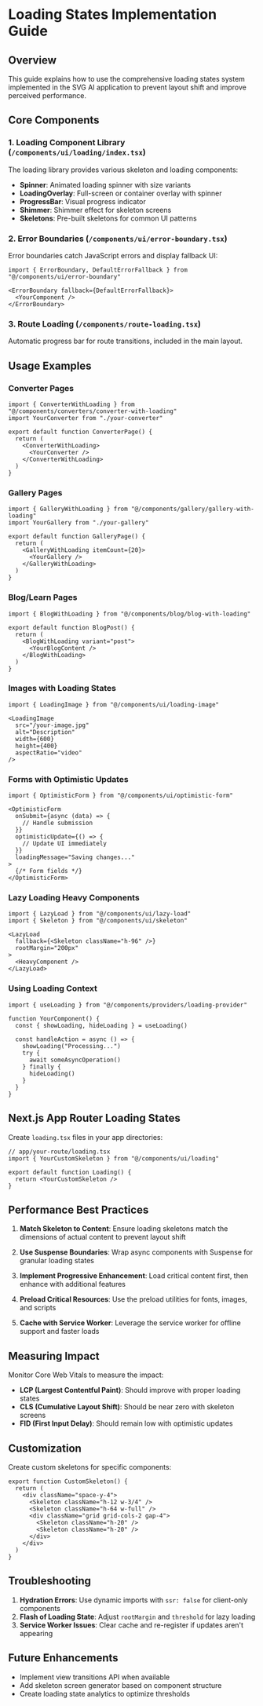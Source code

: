 # Loading States Implementation Guide

## Overview

This guide explains how to use the comprehensive loading states system implemented in the SVG AI application to prevent layout shift and improve perceived performance.

## Core Components

### 1. Loading Component Library (`/components/ui/loading/index.tsx`)

The loading library provides various skeleton and loading components:

- **Spinner**: Animated loading spinner with size variants
- **LoadingOverlay**: Full-screen or container overlay with spinner
- **ProgressBar**: Visual progress indicator
- **Shimmer**: Shimmer effect for skeleton screens
- **Skeletons**: Pre-built skeletons for common UI patterns

### 2. Error Boundaries (`/components/ui/error-boundary.tsx`)

Error boundaries catch JavaScript errors and display fallback UI:

```tsx
import { ErrorBoundary, DefaultErrorFallback } from "@/components/ui/error-boundary"

<ErrorBoundary fallback={DefaultErrorFallback}>
  <YourComponent />
</ErrorBoundary>
```

### 3. Route Loading (`/components/route-loading.tsx`)

Automatic progress bar for route transitions, included in the main layout.

## Usage Examples

### Converter Pages

```tsx
import { ConverterWithLoading } from "@/components/converters/converter-with-loading"
import YourConverter from "./your-converter"

export default function ConverterPage() {
  return (
    <ConverterWithLoading>
      <YourConverter />
    </ConverterWithLoading>
  )
}
```

### Gallery Pages

```tsx
import { GalleryWithLoading } from "@/components/gallery/gallery-with-loading"
import YourGallery from "./your-gallery"

export default function GalleryPage() {
  return (
    <GalleryWithLoading itemCount={20}>
      <YourGallery />
    </GalleryWithLoading>
  )
}
```

### Blog/Learn Pages

```tsx
import { BlogWithLoading } from "@/components/blog/blog-with-loading"

export default function BlogPost() {
  return (
    <BlogWithLoading variant="post">
      <YourBlogContent />
    </BlogWithLoading>
  )
}
```

### Images with Loading States

```tsx
import { LoadingImage } from "@/components/ui/loading-image"

<LoadingImage
  src="/your-image.jpg"
  alt="Description"
  width={600}
  height={400}
  aspectRatio="video"
/>
```

### Forms with Optimistic Updates

```tsx
import { OptimisticForm } from "@/components/ui/optimistic-form"

<OptimisticForm
  onSubmit={async (data) => {
    // Handle submission
  }}
  optimisticUpdate={() => {
    // Update UI immediately
  }}
  loadingMessage="Saving changes..."
>
  {/* Form fields */}
</OptimisticForm>
```

### Lazy Loading Heavy Components

```tsx
import { LazyLoad } from "@/components/ui/lazy-load"
import { Skeleton } from "@/components/ui/skeleton"

<LazyLoad
  fallback={<Skeleton className="h-96" />}
  rootMargin="200px"
>
  <HeavyComponent />
</LazyLoad>
```

### Using Loading Context

```tsx
import { useLoading } from "@/components/providers/loading-provider"

function YourComponent() {
  const { showLoading, hideLoading } = useLoading()
  
  const handleAction = async () => {
    showLoading("Processing...")
    try {
      await someAsyncOperation()
    } finally {
      hideLoading()
    }
  }
}
```

## Next.js App Router Loading States

Create `loading.tsx` files in your app directories:

```tsx
// app/your-route/loading.tsx
import { YourCustomSkeleton } from "@/components/ui/loading"

export default function Loading() {
  return <YourCustomSkeleton />
}
```

## Performance Best Practices

1. **Match Skeleton to Content**: Ensure loading skeletons match the dimensions of actual content to prevent layout shift

2. **Use Suspense Boundaries**: Wrap async components with Suspense for granular loading states

3. **Implement Progressive Enhancement**: Load critical content first, then enhance with additional features

4. **Preload Critical Resources**: Use the preload utilities for fonts, images, and scripts

5. **Cache with Service Worker**: Leverage the service worker for offline support and faster loads

## Measuring Impact

Monitor Core Web Vitals to measure the impact:

- **LCP (Largest Contentful Paint)**: Should improve with proper loading states
- **CLS (Cumulative Layout Shift)**: Should be near zero with skeleton screens
- **FID (First Input Delay)**: Should remain low with optimistic updates

## Customization

Create custom skeletons for specific components:

```tsx
export function CustomSkeleton() {
  return (
    <div className="space-y-4">
      <Skeleton className="h-12 w-3/4" />
      <Skeleton className="h-64 w-full" />
      <div className="grid grid-cols-2 gap-4">
        <Skeleton className="h-20" />
        <Skeleton className="h-20" />
      </div>
    </div>
  )
}
```

## Troubleshooting

1. **Hydration Errors**: Use dynamic imports with `ssr: false` for client-only components
2. **Flash of Loading State**: Adjust `rootMargin` and `threshold` for lazy loading
3. **Service Worker Issues**: Clear cache and re-register if updates aren't appearing

## Future Enhancements

- Implement view transitions API when available
- Add skeleton screen generator based on component structure
- Create loading state analytics to optimize thresholds